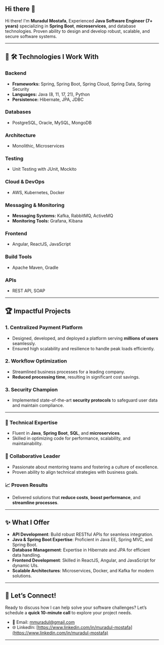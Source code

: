 ## Hi there 👋

Hi there! I'm **Muradul Mostafa**, Experienced **Java Software Engineer (7+ years)** specializing in **Spring Boot**, **microservices**, and database technologies. Proven ability to design and develop robust, scalable, and secure software systems.

---
## 🚀 🛠️ **Technologies I Work With**

### **Backend**
- **Frameworks:** Spring, Spring Boot, Spring Cloud, Spring Data, Spring Security
- **Languages:** Java (8, 11, 17, 21), Python
- **Persistence:** Hibernate, JPA, JDBC

### **Databases**
- PostgreSQL, Oracle, MySQL, MongoDB

### **Architecture**
- Monolithic, Microservices

### **Testing**
- Unit Testing with JUnit, Mockito

### **Cloud & DevOps**
- AWS, Kubernetes, Docker

### **Messaging & Monitoring**
- **Messaging Systems:** Kafka, RabbitMQ, ActiveMQ
- **Monitoring Tools:** Grafana, Kibana

### **Frontend**
- Angular, ReactJS, JavaScript

### **Build Tools**
- Apache Maven, Gradle

### **APIs**
- REST API, SOAP

---
## 🏆 **Impactful Projects**

### 1. **Centralized Payment Platform**
- Designed, developed, and deployed a platform serving **millions of users** seamlessly.
- Ensured high scalability and resilience to handle peak loads efficiently.

### 2. **Workflow Optimization**
- Streamlined business processes for a leading company.
- **Reduced processing time**, resulting in significant cost savings.

### 3. **Security Champion**
- Implemented state-of-the-art **security protocols** to safeguard user data and maintain compliance.

---


### 🚀 **Technical Expertise**
- Fluent in **Java**, **Spring Boot**, **SQL**, and **microservices**.
- Skilled in optimizing code for performance, scalability, and maintainability.

### 🤝 **Collaborative Leader**
- Passionate about mentoring teams and fostering a culture of excellence.
- Proven ability to align technical strategies with business goals.

### 📈 **Proven Results**
- Delivered solutions that **reduce costs**, **boost performance**, and **streamline processes**.

---


## ✨ **What I Offer**

- **API Development**: Build robust RESTful APIs for seamless integration.
- **Java & Spring Boot Expertise**: Proficient in Java EE, Spring MVC, and Spring Boot.
- **Database Management**: Expertise in Hibernate and JPA for efficient data handling.
- **Frontend Development**: Skilled in ReactJS, Angular, and JavaScript for dynamic UIs.
- **Scalable Architectures**: Microservices, Docker, and Kafka for modern solutions.

---


## 💬 **Let’s Connect!**
Ready to discuss how I can help solve your software challenges? Let’s schedule a **quick 10-minute call** to explore your project needs.

- 📧 Email: [mmuradul@gmail.com](mailto:mmuradul@gmail.com)
- 🌐 LinkedIn: [https://www.linkedin.com/in/muradul-mostafa](https://www.linkedin.com/in/muradul-mostafa)

---

